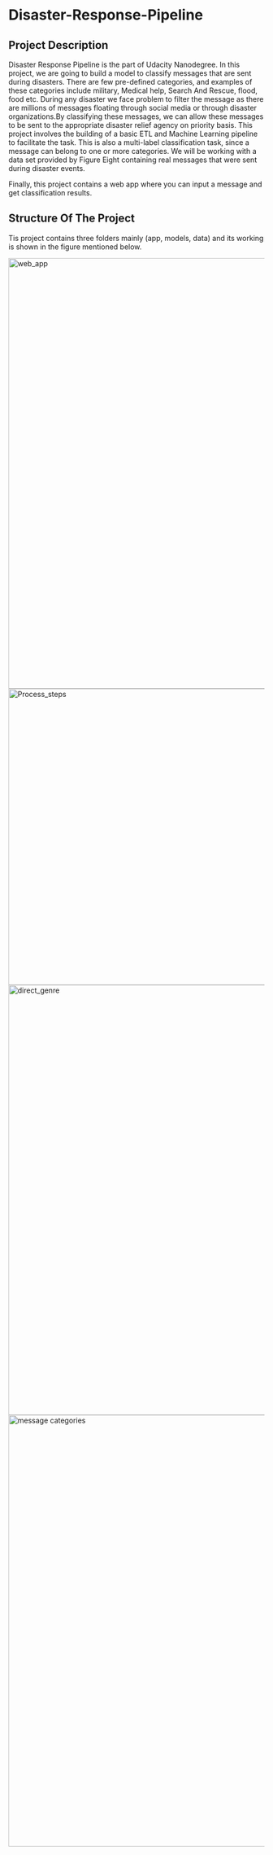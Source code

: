 # Disaster-Response-Pipeline
## Project Description
Disaster Response Pipeline is the part of Udacity Nanodegree. In this project, we are going to build a model to classify messages that are sent during disasters. There are few pre-defined categories, and examples of these categories include military, Medical help, Search And Rescue, flood, food etc. During any disaster we face problem to filter the message as there are millions of messages floating through social media or through disaster organizations.By classifying these messages, we can allow these messages to be sent to the appropriate disaster relief agency on priority basis. This project involves the building of a basic ETL and Machine Learning pipeline to facilitate the task. This is also a multi-label classification task, since a message can belong to one or more categories. We will be working with a data set provided by Figure Eight containing real messages that were sent during disaster events.

Finally, this project contains a web app where you can input a message and get classification results.

## Structure Of The Project

Tis project contains three folders mainly (app, models, data) and its working is shown in the figure mentioned below.

<img width="846" alt="web_app" src="https://user-images.githubusercontent.com/81413089/126498350-00ff3f43-2034-44b0-925b-e023e85c5ac0.PNG">
     
<img width="582" alt="Process_steps" src="https://user-images.githubusercontent.com/81413089/126501541-a538ce48-21ce-4942-bf4f-addd1cb8edd0.PNG">

<img width="845" alt="direct_genre" src="https://user-images.githubusercontent.com/81413089/126501572-c5c9c5c9-a3f3-4e39-8a36-81acfaf8f38a.PNG">

<img width="848" alt="message categories" src="https://user-images.githubusercontent.com/81413089/126501617-1c3f3c89-165f-4118-b2ae-e00bb87fbf36.PNG">

